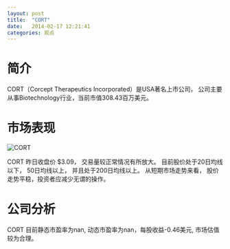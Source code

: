 ```yaml
---
layout: post
title:  "CORT"
date:   2014-02-17 12:21:41
categories: 观点
---
```


# 简介
CORT（Corcept Therapeutics Incorporated）是USA著名上市公司，
公司主要从事Biotechnology行业，当前市值308.43百万美元。

# 市场表现

![CORT](http://finviz.com/chart.ashx?t=CORT&ty=c&ta=1&p=d&s=l)

CORT 昨日收盘价 $3.09，
交易量较正常情况有所放大。
目前股价处于20日均线以下，
50日均线以上，
并且处于200日均线以上。
从短期市场走势来看，
股价走势平稳，投资者应减少无谓的操作。

# 公司分析
CORT 目前静态市盈率为nan, 动态市盈率为nan，每股收益-0.46美元,
市场估值较为合理。
